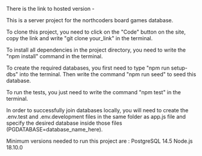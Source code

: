 There is the link to hosted version -

This is a server project for the northcoders board games database.

To clone this project, you need to click on the "Code" button on the site, copy the link and write "git clone your_link" in the terminal.

To install all dependencies in the project directory, you need to write the "npm install" command in the terminal.

To create the required databases, you first need to type "npm run setup-dbs" into the terminal. Then write the command "npm run seed" to seed this database.

To run the tests, you just need to write the command "npm test" in the terminal.

In order to successfully join databases locally, you will need to create the .env.test and .env.development files in the same folder as app.js file and specify the desired database inside those files (PGDATABASE=database_name_here).

Minimum versions needed to run this project are :
PostgreSQL 14.5
Node.js 18.10.0
